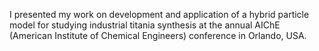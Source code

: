 I presented my work on development and application of a hybrid particle model for studying industrial titania synthesis at the annual AIChE (American Institute of Chemical Engineers) conference in Orlando, USA.
